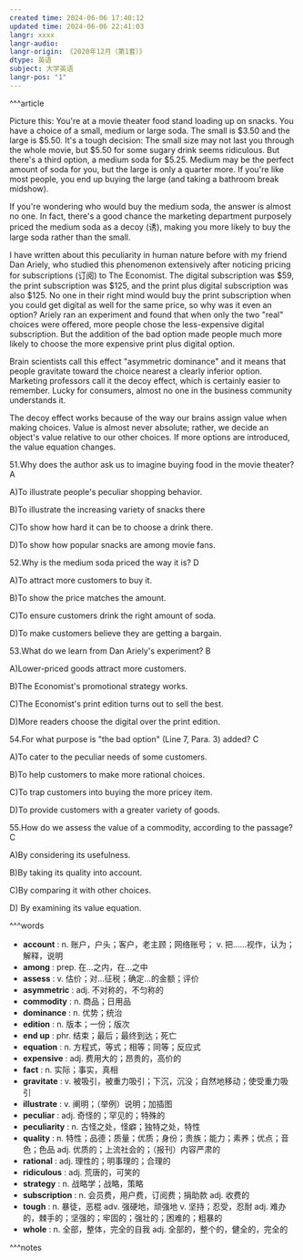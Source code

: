 ```yaml
---
created time: 2024-06-06 17:40:12
updated time: 2024-06-06 22:41:03
langr: xxxx
langr-audio: 
langr-origin: 《2020年12月（第1套）》
dtype: 英语
subject: 大学英语
langr-pos: "1"
---
```


^^^article

Picture this: You're at a movie theater food stand loading up on snacks. You have a choice of a small, medium or large soda. The small is $3.50 and the large is $5.50. It's a tough decision: The small size may not last you through the whole movie, but $5.50 for some sugary drink seems ridiculous. But there's a third option, a medium soda for $5.25. Medium may be the perfect amount of soda for you, but the large is only a quarter more. If you're like most people, you end up buying the large (and taking a bathroom break midshow).

If you're wondering who would buy the medium soda, the answer is almost no one. In fact, there's a good chance the marketing department purposely priced the medium soda as a decoy (诱), making you more likely to buy the large soda rather than the small.

I have written about this peculiarity in human nature before with my friend Dan Ariely, who studied this phenomenon extensively after noticing pricing for subscriptions (订阅) to The Economist. The digital subscription was $59, the print subscription was $125, and the print plus digital subscription was also $125. No one in their right mind would buy the print subscription when you could get digital as well for the same price, so why was it even an option? Ariely ran an experiment and found that when only the two "real" choices were offered, more people chose the less-expensive digital subscription. But the addition of the bad option made people much more likely to choose the more expensive print plus digital option.

Brain scientists call this effect "asymmetric dominance" and it means that people gravitate toward the choice nearest a clearly inferior option. Marketing professors call it the decoy effect, which is certainly easier to remember. Lucky for consumers, almost no one in the business community understands it.

The decoy effect works because of the way our brains assign value when making choices. Value is almost never absolute; rather, we decide an object's value relative to our other choices. If more options are introduced, the value equation changes.

51.Why does the author ask us to imagine buying food in the movie theater? A

A)To illustrate people's peculiar shopping behavior.

B)To illustrate the increasing variety of snacks there

C)To show how hard it can be to choose a drink there.

D)To show how popular snacks are among movie fans.

52.Why is the medium soda priced the way it is? D

A)To attract more customers to buy it.

B)To show the price matches the amount.

C)To ensure customers drink the right amount of soda.

D)To make customers believe they are getting a bargain.

53.What do we learn from Dan Ariely's experiment? B

A)Lower-priced goods attract more customers.

B)The Economist's promotional strategy works.

C)The Economist's print edition turns out to sell the best.

D)More readers choose the digital over the print edition.

54.For what purpose is "the bad option" (Line 7, Para. 3) added? C

A)To cater to the peculiar needs of some customers.

B)To help customers to make more rational choices.

C)To trap customers into buying the more pricey item.

D)To provide customers with a greater variety of goods.

55.How do we assess the value of a commodity, according to the passage? C

A)By considering its usefulness.

B)By taking its quality into account.

C)By comparing it with other choices.

D) By examining its value equation.

^^^words
+ **account** : n. 账户，户头；客户，老主顾；网络账号；
v. 把……视作，认为；解释，说明
+ **among** : prep. 在…之内，在…之中
+ **assess** : v. 估价；对…征税；确定…的金额；评价
+ **asymmetric** : adj. 不对称的，不匀称的
+ **commodity** : n. 商品；日用品
+ **dominance** : n. 优势；统治
+ **edition** : n. 版本；一份；版次
+ **end up** : phr. 结束；最后；最终到达；死亡
+ **equation** : n. 方程式，等式；相等；同等；反应式
+ **expensive** : adj. 费用大的；昂贵的，高价的
+ **fact** : n. 实际；事实，真相
+ **gravitate** : v. 被吸引，被重力吸引；下沉，沉没；自然地移动；使受重力吸引
+ **illustrate** : v. 阐明；（举例）说明；加插图
+ **peculiar** : adj. 奇怪的；罕见的；特殊的
+ **peculiarity** : n. 古怪之处，怪癖；独特之处，特性
+ **quality** : n. 特性；品德；质量；优质；身份；贵族；能力；素养；优点；音色；色品
adj. 优质的；上流社会的；（报刊）内容严肃的
+ **rational** : adj. 理性的；明事理的；合理的
+ **ridiculous** : adj. 荒唐的，可笑的
+ **strategy** : n. 战略学；战略，策略
+ **subscription** : n. 会员费，用户费，订阅费；捐助款
adj. 收费的
+ **tough** : n. 暴徒，恶棍
adv. 强硬地，顽强地
v. 坚持；忍受，忍耐
adj. 难办的，棘手的；坚强的；牢固的；强壮的；困难的；粗暴的
+ **whole** : n. 全部，整体，完全的自我
adj. 全部的，整个的，健全的，完全的

^^^notes
